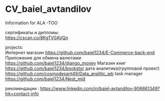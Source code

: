 # CV_baiel_avtandilov
Information for ALA -TOO

сертификаты и дипломы:     
https://cscan.co/8KgTV0AVQn

projects:    
Интернет магазин https://github.com/baiel1234/E-Commerce-back-end 
Приложение для обмена валютами https://github.com/baiel1234/django_money 
Магазин книг https://github.com/baiel1234/bookstor 
дата аналитика(групповой проект) https://github.com/cosmodesant49/Data_analitic_wb 
task manager https://github.com/baiel1234/Nest_mid 

рекомендации :
https://www.linkedin.com/in/baiel-avtandilov-906661349?trk=contact-info
